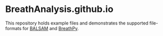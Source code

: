 # BreathAnalysis.github.io

This repository holds example files and demonstrates the supported file-formats for [BALSAM](https://exbio.wzw.tum.de/balsam/) and [BreathPy](https://github.com/philmaweb/breathpy).